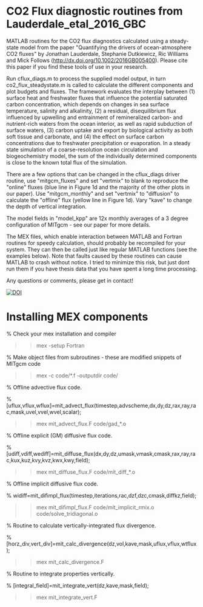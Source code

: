 # CO2 Flux diagnostic routines from Lauderdale_etal_2016_GBC

MATLAB routines for the CO2 flux diagnostics calculated using a steady-state model from the paper "Quantifying the drivers of ocean-atmosphere CO2 fluxes" by Jonathan Lauderdale, Stephanie Dutkiewicz, Ric Williams and Mick Follows (http://dx.doi.org/10.1002/2016GB005400). Please cite this paper if you find these tools of use in your research.

Run cflux_diags.m to process the supplied model output, in turn co2_flux_steadystate.m is called to calculate the different components and plot budgets and fluxes. The framework evaluates the interplay between (1) surface heat and freshwater fluxes that influence the potential saturated carbon concentration, which depends on changes in sea surface temperature, salinity and alkalinity, (2) a residual, disequilibrium flux influenced by upwelling and entrainment of remineralized carbon- and nutrient-rich waters from the ocean interior, as well as rapid subduction of surface waters, (3) carbon uptake and export by biological activity as both soft tissue and carbonate, and (4) the effect on surface carbon concentrations due to freshwater precipitation or evaporation. In a steady state simulation of a coarse-resolution ocean circulation and biogeochemistry model, the sum of the individually determined components is close to the known total flux of the simulation. 

There are a few options that can be changed in the cflux_diags driver routine, use "mitgcm_fluxes" and set "vertmix" to blank to reproduce the "online" fluxes (blue line in Figure 1d and the majority of the other plots in our paper). Use "mitgcm_monthly" and set "vertmix" to "diffusion" to calculate the "offline" flux (yellow line in Figure 1d). Vary "kave" to change the depth of vertical integration.

The model fields in "model_kpp" are 12x monthly averages of a 3 degree configuration of MITgcm - see our paper for more details.

The MEX files, which enable interaction between MATLAB and Fortran routines for speedy calculation, should probably be recompiled for your system. They can then be called just like regular MATLAB functions (see the examples below). Note that faults caused by these routines can cause MATLAB to crash without notice. I tried to minimize this risk, but just dont run them if you have thesis data that you have spent a long time processing.

Any questions or comments, please get in contact!

<a href="https://zenodo.org/badge/latestdoi/98926569"><img src="https://zenodo.org/badge/98926569.svg" alt="DOI"></a>

# Installing MEX components
% Check your mex installation and compiler
>> mex -setup Fortran

% Make object files from subroutines - these are modified snippets of MITgcm code
>> mex -c code/*.f -outputdir code/

% Offline advective flux code.

% [uflux,vflux,wflux]=mit_advect_flux(timestep,advscheme,dx,dy,dz,rax,ray,rac,mask,uvel,vvel,wvel,scalar);
>> mex mit_advect_flux.F code/gad_*.o

% Offline explicit (GM) diffusive flux code.

% [udiff,vdiff,wediff]=mit_diffuse_flux(dx,dy,dz,umask,vmask,cmask,rax,ray,rac,kux,kuz,kvy,kvz,kwx,kwy,field);
>> mex mit_diffuse_flux.F code/mit_diff_*.o

% Offline implicit diffusive flux code.

% widiff=mit_difimpl_flux(timestep,iterations,rac,dzf,dzc,cmask,diffkz,field);
>> mex mit_difimpl_flux.F code/mit_implicit_rmix.o code/solve_tridiagonal.o
            
% Routine to calculate vertically-integrated flux divergence. 

% [horz_div,vert_div]=mit_calc_divergence(dz,vol,kave,mask,uflux,vflux,wtflux);
>> mex mit_calc_divergence.F 

% Routine to integrate properties vertically. 

% [integral_field]=mit_integrate_vert(dz,kave,mask,field);
>> mex mit_integrate_vert.F
